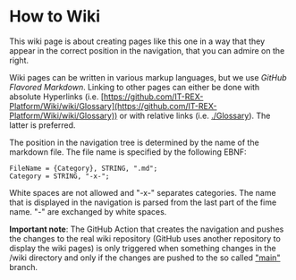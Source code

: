 # How to Wiki

This wiki page is about creating pages like this one in a way that they appear in the correct position in the navigation, that you can admire on the right.

Wiki pages can be written in various markup languages, but we use *GitHub Flavored Markdown*. Linking to other pages can either be done with absolute Hyperlinks (i.e. [https://github.com/IT-REX-Platform/Wiki/wiki/Glossary](https://github.com/IT-REX-Platform/Wiki/wiki/Glossary)) or with relative links (i.e. [./Glossary](./Glossary)). The latter is preferred.

The position in the navigation tree is determined by the name of the markdown file. The file name is specified by the following EBNF:

``` ebnf
FileName = {Category}, STRING, ".md";
Category = STRING, "-x-";
```

White spaces are not allowed and "-x-" separates categories. The name that is displayed in the navigation is parsed from the last part of the fime name. "-" are exchanged by white spaces.

**Important note**: The GitHub Action that creates the navigation and pushes the changes to the real wiki repository (GitHub uses another repository to display the wiki pages) is only triggered when something changes in the /wiki directory and only if the changes are pushed to the so called ["main"](https://www.zdnet.com/article/github-to-replace-master-with-main-starting-next-month/) branch.
